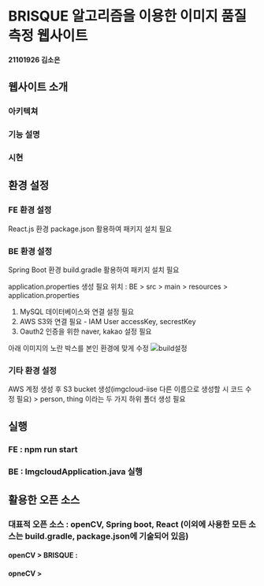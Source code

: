 # BRISQUE 알고리즘을 이용한 이미지 품질 측정 웹사이트
#### 21101926 김소은

## 웹사이트 소개 
### 아키텍쳐 

### 기능 설명 
### 시현

## 환경 설정 
### FE 환경 설정 
React.js 환경 
package.json 활용하여 패키지 설치 필요 


### BE 환경 설정 
Spring Boot 환경 
build.gradle 활용하여 패키지 설치 필요 

application.properties 생성 필요 
위치 : BE > src > main > resources > application.properties 
1. MySQL 데이터베이스와 연결 설정 필요
2. AWS S3와 연결 필요 - IAM User accessKey, secrestKey
3. Oauth2 인증을 위한 naver, kakao 설정 필요

아래 이미지의 노란 박스를 본인 환경에 맞게 수정
![build설정](https://github.com/user-attachments/assets/896c0274-3102-4414-8e29-50f5e24ccaea)

### 기타 환경 설정 
AWS 계정 생성 후 S3 bucket 생성(imgcloud-iise 다른 이름으로 생성할 시 코드 수정 필요) > person, thing 이라는 두 가지 하위 폴더 생성 필요 

## 실행 
### FE : npm run start 
### BE : ImgcloudApplication.java 실행 

## 활용한 오픈 소스 
### 대표적 오픈 소스 : openCV, Spring boot, React (이외에 사용한 모든 소스는 build.gradle, package.json에 기술되어 있음)  
#### openCV > BRISQUE : 
#### opneCV > 
